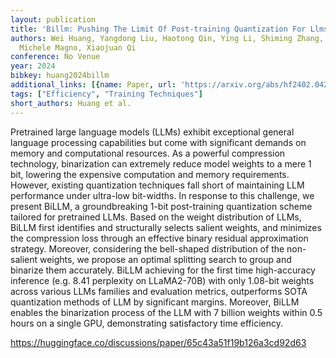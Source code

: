 ```yaml
---
layout: publication
title: 'Billm: Pushing The Limit Of Post-training Quantization For Llms'
authors: Wei Huang, Yangdong Liu, Haotong Qin, Ying Li, Shiming Zhang, Xianglong Liu,
  Michele Magno, Xiaojuan Qi
conference: No Venue
year: 2024
bibkey: huang2024billm
additional_links: [{name: Paper, url: 'https://arxiv.org/abs/hf2402.04291'}]
tags: ["Efficiency", "Training Techniques"]
short_authors: Huang et al.
---
```

Pretrained large language models (LLMs) exhibit exceptional general language processing capabilities but come with significant demands on memory and computational resources. As a powerful compression technology, binarization can extremely reduce model weights to a mere 1 bit, lowering the expensive computation and memory requirements. However, existing quantization techniques fall short of maintaining LLM performance under ultra-low bit-widths. In response to this challenge, we present BiLLM, a groundbreaking 1-bit post-training quantization scheme tailored for pretrained LLMs. Based on the weight distribution of LLMs, BiLLM first identifies and structurally selects salient weights, and minimizes the compression loss through an effective binary residual approximation strategy. Moreover, considering the bell-shaped distribution of the non-salient weights, we propose an optimal splitting search to group and binarize them accurately. BiLLM achieving for the first time high-accuracy inference (e.g. 8.41 perplexity on LLaMA2-70B) with only 1.08-bit weights across various LLMs families and evaluation metrics, outperforms SOTA quantization methods of LLM by significant margins. Moreover, BiLLM enables the binarization process of the LLM with 7 billion weights within 0.5 hours on a single GPU, demonstrating satisfactory time efficiency.

https://huggingface.co/discussions/paper/65c43a51f19b126a3cd92d63